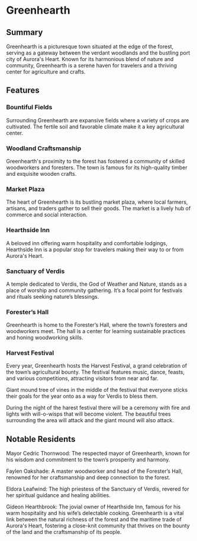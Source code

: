 # Greenhearth

## Summary

Greenhearth is a picturesque town situated at the edge of the forest, serving as a gateway between the verdant woodlands and the bustling port city of Aurora's Heart. Known for its harmonious blend of nature and community, Greenhearth is a serene haven for travelers and a thriving center for agriculture and crafts.

## Features

### Bountiful Fields

Surrounding Greenhearth are expansive fields where a variety of crops are cultivated. The fertile soil and favorable climate make it a key agricultural center.


### Woodland Craftsmanship

Greenhearth's proximity to the forest has fostered a community of skilled woodworkers and foresters. The town is famous for its high-quality timber and exquisite wooden crafts.

### Market Plaza

The heart of Greenhearth is its bustling market plaza, where local farmers, artisans, and traders gather to sell their goods. The market is a lively hub of commerce and social interaction.


### Hearthside Inn

A beloved inn offering warm hospitality and comfortable lodgings, Hearthside Inn is a popular stop for travelers making their way to or from Aurora's Heart.


### Sanctuary of Verdis

A temple dedicated to Verdis, the God of Weather and Nature, stands as a place of worship and community gathering. It’s a focal point for festivals and rituals seeking nature’s blessings.


### Forester’s Hall

Greenhearth is home to the Forester’s Hall, where the town’s foresters and woodworkers meet. The hall is a center for learning sustainable practices and honing woodworking skills.


### Harvest Festival

Every year, Greenhearth hosts the Harvest Festival, a grand celebration of the town’s agricultural bounty. The festival features music, dance, feasts, and various competitions, attracting visitors from near and far.

Giant mound tree of vines in the middle of the festival that everyone sticks their goals for the year onto as a way for Verdis to bless them.

During the night of the harest festival there will be a ceremony with fire and lights with will-o-wisps that will become violent. The beautiful trees surrounding the area will attack and the giant mound will also attack.


## Notable Residents

Mayor Cedric Thornwood:
The respected mayor of Greenhearth, known for his wisdom and commitment to the town’s prosperity and harmony.

Faylen Oakshade:
A master woodworker and head of the Forester’s Hall, renowned for her craftsmanship and deep connection to the forest.

Eldora Leafwind:
The high priestess of the Sanctuary of Verdis, revered for her spiritual guidance and healing abilities.

Gideon Hearthbrook:
The jovial owner of Hearthside Inn, famous for his warm hospitality and his wife’s delectable cooking.
Greenhearth is a vital link between the natural richness of the forest and the maritime trade of Aurora's Heart, fostering a close-knit community that thrives on the bounty of the land and the craftsmanship of its people.





